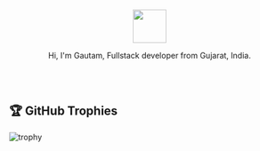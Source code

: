 <div align="center">
  <br>
  <br>
  <br>
  <br>
 <img width="60" height="60" src="https://user-images.githubusercontent.com/29875175/213811460-169e023c-ab5a-479f-bafd-69bd803a879e.png" />

  <br>

  <p>Hi, I'm Gautam, Fullstack developer from Gujarat, India.</p>

 
  <br>
  <br>
</div>
<div>
  
  ## 🏆 GitHub Trophies
  ![trophy](https://github-profile-trophy.vercel.app/?username=gautam2010)
</div>

